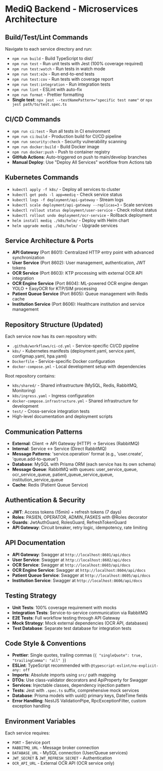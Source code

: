 # MediQ Backend - Microservices Architecture

## Build/Test/Lint Commands
Navigate to each service directory and run:
- `npm run build` - Build TypeScript to dist/
- `npm run test` - Run unit tests with Jest (100% coverage required)
- `npm run test:watch` - Run tests in watch mode
- `npm run test:e2e` - Run end-to-end tests
- `npm run test:cov` - Run tests with coverage report
- `npm run test:integration` - Run integration tests
- `npm run lint` - ESLint with auto-fix
- `npm run format` - Prettier formatting
- **Single test**: `npx jest --testNamePattern="specific test name"` or `npx jest path/to/test.spec.ts`

## CI/CD Commands
- `npm run ci:test` - Run all tests in CI environment
- `npm run ci:build` - Production build for CI/CD pipeline
- `npm run security:check` - Security vulnerability scanning
- `npm run docker:build` - Build Docker image
- `npm run docker:push` - Push to container registry
- **GitHub Actions**: Auto-triggered on push to main/develop branches
- **Manual Deploy**: Use "Deploy All Services" workflow from Actions tab

## Kubernetes Commands
- `kubectl apply -f k8s/` - Deploy all services to cluster
- `kubectl get pods -l app=mediq` - Check service status
- `kubectl logs -f deployment/api-gateway` - Stream logs
- `kubectl scale deployment/api-gateway --replicas=3` - Scale services
- `kubectl rollout status deployment/user-service` - Check rollout status
- `kubectl rollout undo deployment/ocr-service` - Rollback deployment
- `helm install mediq ./k8s/helm/` - Deploy with Helm chart
- `helm upgrade mediq ./k8s/helm/` - Upgrade services

## Service Architecture & Ports
- **API Gateway** (Port 8601): Centralized HTTP entry point with advanced synchronization
- **User Service** (Port 8602): User management, authentication, JWT tokens
- **OCR Service** (Port 8603): KTP processing with external OCR API integration
- **OCR Engine Service** (Port 8604): ML-powered OCR engine dengan YOLO + EasyOCR for KTP/SIM processing
- **Patient Queue Service** (Port 8605): Queue management with Redis cache
- **Institution Service** (Port 8606): Healthcare institution and service management

## Repository Structure (Updated)
Each service now has its own repository with:
- `.github/workflows/ci-cd.yml` - Service-specific CI/CD pipeline
- `k8s/` - Kubernetes manifests (deployment.yaml, service.yaml, configmap.yaml, hpa.yaml)
- `Dockerfile` - Service-specific Docker configuration
- `docker-compose.yml` - Local development setup with dependencies

Root repository contains:
- `k8s/shared/` - Shared infrastructure (MySQL, Redis, RabbitMQ, Monitoring)
- `k8s/ingress.yaml` - Ingress configuration
- `docker-compose.infrastructure.yml` - Shared infrastructure for development
- `test/` - Cross-service integration tests
- High-level documentation and deployment scripts

## Communication Patterns
- **External**: Client → API Gateway (HTTP) → Services (RabbitMQ)
- **Internal**: Service ↔ Service (Direct RabbitMQ)
- **Message Patterns**: 'service.operation' format (e.g., 'user.create', 'queue.add-to-queue')
- **Database**: MySQL with Prisma ORM (each service has its own schema)
- **Message Queue**: RabbitMQ with queues: user_service_queue, ocr_service_queue, patient_queue_service_queue, institution_service_queue
- **Cache**: Redis (Patient Queue Service)

## Authentication & Security
- **JWT**: Access tokens (15min) + refresh tokens (7 days)
- **Roles**: PASIEN, OPERATOR, ADMIN_FASKES with @Roles decorator
- **Guards**: JwtAuthGuard, RolesGuard, RefreshTokenGuard
- **API Gateway**: Circuit breaker, retry logic, idempotency, rate limiting

## API Documentation
- **API Gateway**: Swagger at `http://localhost:8601/api/docs`
- **User Service**: Swagger at `http://localhost:8602/api/docs` 
- **OCR Service**: Swagger at `http://localhost:8603/api/docs`
- **OCR Engine Service**: Swagger at `http://localhost:8604/api/docs`
- **Patient Queue Service**: Swagger at `http://localhost:8605/api/docs`
- **Institution Service**: Swagger at `http://localhost:8606/api/docs`

## Testing Strategy
- **Unit Tests**: 100% coverage requirement with mocks
- **Integration Tests**: Service-to-service communication via RabbitMQ
- **E2E Tests**: Full workflow testing through API Gateway
- **Mock Strategy**: Mock external dependencies (OCR API, databases)
- **Test Database**: Separate test database for integration tests

## Code Style & Conventions
- **Prettier**: Single quotes, trailing commas (`{ "singleQuote": true, "trailingComma": "all" }`)
- **ESLint**: TypeScript recommended with `@typescript-eslint/no-explicit-any: off`
- **Imports**: Absolute imports using `src/` path mapping
- **DTOs**: Use class-validator decorators and ApiProperty for Swagger
- **Services**: Injectable classes, dependency injection pattern
- **Tests**: Jest with `.spec.ts` suffix, comprehensive mock services
- **Database**: Prisma models with uuid() primary keys, DateTime fields
- **Error Handling**: NestJS ValidationPipe, RpcExceptionFilter, custom exception handling

## Environment Variables
Each service requires:
- `PORT` - Service port
- `RABBITMQ_URL` - Message broker connection
- `DATABASE_URL` - MySQL connection (User/Queue services)
- `JWT_SECRET` & `JWT_REFRESH_SECRET` - Authentication
- `OCR_API_URL` - External OCR API (OCR service only)
